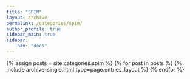 ```yaml
---
title: "SPIM"
layout: archive
permalink: /categories/spim/
author_profile: true
sidebar_main: true
sidebar:
    nav: "docs"
---
```


{% assign posts = site.categories.spim %}
{% for post in posts %} {% include archive-single.html type=page.entries_layout %} {% endfor %}